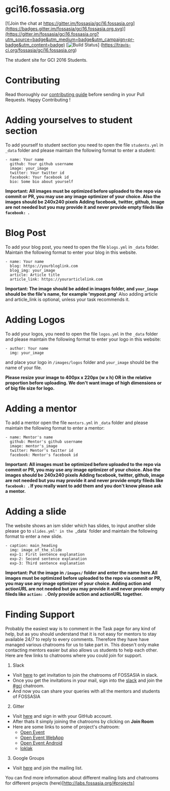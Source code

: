 # gci16.fossasia.org

[![Join the chat at https://gitter.im/fossasia/gci16.fossasia.org](https://badges.gitter.im/fossasia/gci16.fossasia.org.svg)](https://gitter.im/fossasia/gci16.fossasia.org?utm_source=badge&utm_medium=badge&utm_campaign=pr-badge&utm_content=badge)
[![Build Status](https://travis-ci.org/fossasia/gci16.fossasia.org.svg)]
(https://travis-ci.org/fossasia/gci16.fossasia.org)

The student site for GCI 2016 Students.

# Contributing
Read thoroughly our [contributing guide](https://github.com/fossasia/gci16.fossasia.org/blob/gh-pages/CONTRIBUTING.md) before sending in your Pull Requests. Happy Contributing !

# Adding yourselves to student section

To add yourself to student section you need to open the file `students.yml` in `_data` folder and please
maintain the following format to enter a student:

```
- name: Your name
  github: Your github username
  image: your_image
  twitter: Your twitter id
  facebook: Your facebook id
  bio: Some bio about yourself
```
**Important: All images must be optimized before uploaded to the repo via commit or PR,
you may use any image optimizer of your choice. Also the images should be 240x240 pixels
Adding facebook, twitter, github, image are not needed but you may provide it and never
provide empty fileds like `facebook: `.**

# Blog Post

To add your blog post, you need to open the file `blogs.yml` in `_data` folder. Maintain the
following format to enter your blog in this website.

```
- name: Your name
  blog: https://yourbloglink.com
  blog_img: your_image
  article: Article title
  article_link: https://yourarticlelink.com
```

**Important: The image should be added in images folder, and `your_image` should be the file's
name, for example 'mypost.png'**
Also adding article and article_link is optional, unless your task recommends it.

# Adding Logos

To add your logos, you need to open the file `logos.yml` in the `_data` folder and please
maintain the following format to enter your logo in this website:

```
- author: Your name
  img: your_image
```

and place your logo in `/images/logos` folder and `your_image` should be the name of your file.

**Please resize your image to 400px x 220px (w x h) OR in the relative proportion before uploading.
We don't want image of high dimensions or of big file size for logo.**

# Adding a mentor

To add a mentor open the file `mentors.yml` in `_data` folder and please maintain the following format
to enter a mentor:

```
- name: Mentor's name
  github: Mentor's github username
  image: mentor's_image
  twitter: Mentor's twitter id
  facebook: Mentor's facebook id
```
**Important: All images must be optimized before uploaded to the repo via commit or PR,
you may use any image optimizer of your choice. Also the images should be 240x240 pixels
Adding facebook, twitter, github, image are not needed but you may provide it and never
provide empty fileds like `facebook: `. If you really want to add them and you don't know
please ask a mentor.**

# Adding a slide

The website shows an ism slider which has slides, to input another slide please go to `slides.yml'
in the `_data` folder and maintain the following format to enter a new slide.

```
- caption: main_heading
  img: image_of_the_slide
  exp-1: First sentence explanation
  exp-2: Second sentence explanation
  exp-3: Third sentence explanation
```

**Important: Put the image in `/images/` folder and enter the name here.All images must be optimized before
uploaded to the repo via commit or PR, you may use any image optimizer of your choice. Adding action and
actionURL are not needed but you may provide it and never provide empty fileds like `action: `. Only provide
action and actionURL together.**

# Finding Support

Probably the easiest way is to comment in the Task page for any kind of help,
but as you should understand that it is not easy for mentors to stay available
24/7 to reply to every comments. Therefore they have have managed various
chatrooms for us to take part in. This doesn't only make contacting mentors
easier but also allows us students to help each other. Here are few links to
chatrooms where you could join for support.

1. Slack
  * Visit [here](http://fossasia-slack.herokuapp.com/) to get invitation to join the chatrooms of FOSSASIA in slack.
  * Once you get the invitations in your mail, sign into the [slack](http://fossasia.slack.com)
  and join the [#gci](https://fossasia.slack.com/messages/gci/) chatroom.
  * And now you can share your queries with all the mentors and students of FOSSASIA
2. Gitter
  * Visit [here](https://gitter.im/) and sign in with your GitHub account.
  * After thats it simply joining the chatrooms by clicking on **Join Room**
  * Here are some links to some of project's chatroom:
      * [Open Event](https://gitter.im/fossasia/open-event)
      * [Open Event WebApp](https://gitter.im/fossasia/open-event-webapp)
      * [Open Event Android](https://gitter.im/fossasia/open-event-android)
      * [loklak](https://gitter.im/loklak/loklak)
3. Google Groups
  * Visit [here](https://groups.google.com/forum/#!forum/fossasia) and join the
    mailing list.

You can find more information about different mailing lists and chatrooms for
different projects (here)[http://labs.fossasia.org/#projects]
